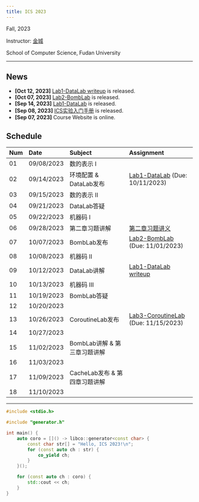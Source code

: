```yaml
---
title: ICS 2023
---
```


Fall, 2023

Instructor: [金城](https://cjinfdu.github.io/)

School of Computer Science, Fudan University

---


## News

- **[Oct 12, 2023]** [Lab1-DataLab writeup](datalab-comment) is released.
- **[Oct 07, 2023]** [Lab2-BombLab](BombLab) is released. 
- **[Sep 14, 2023]** [Lab1-DataLab](DataLab) is released. 
- **[Sep 08, 2023]** [ICS实验入门手册](ICS实验入门手册) is released.
- **[Sep 07, 2023]** Course Website is online.

## Schedule

| Num  | Date       | Subject                       | Assignment                                          |
| :--- | :--------- | :---------------------------- | :-------------------------------------------------- |
| 01   | 09/08/2023 | 数的表示 I                    |                                                     |
| 02   | 09/14/2023 | 环境配置 & DataLab发布        | [Lab1-DataLab](DataLab) (Due: 10/11/2023)           |
| 03   | 09/15/2023 | 数的表示 II                   |                                                     |
| 04   | 09/21/2023 | DataLab答疑                   |                                                     |
| 05   | 09/22/2023 | 机器码 I                      |                                                     |
| 06   | 09/28/2023 | 第二章习题讲解                | [第二章习题讲义](Assignment1)                       |
| 07   | 10/07/2023 | BombLab发布                   | [Lab2-BombLab](BombLab) (Due: 11/01/2023)           |
| 08   | 10/08/2023 | 机器码 II                     |                                                     |
| 09   | 10/12/2023 | DataLab讲解                   | [Lab1-DataLab writeup](datalab-comment)             |
| 10   | 10/13/2023 | 机器码 III                    |                                                     |
| 11   | 10/19/2023 | BombLab答疑                   |                                                     |
| 12   | 10/20/2023 |                               |                                                     |
| 13   | 10/26/2023 | CoroutineLab发布              | [Lab3-CoroutineLab](CoroutineLab) (Due: 11/15/2023) |
| 14   | 10/27/2023 |                               |                                                     |
| 15   | 11/02/2023 | BombLab讲解 & 第三章习题讲解  |                                                     |
| 16   | 11/03/2023 |                               |                                                     |
| 17   | 11/09/2023 | CacheLab发布 & 第四章习题讲解 |                                                     |
| 18   | 11/10/2023 |                               |                                                     |

---

```cpp
#include <stdio.h>

#include "generator.h"

int main() {
    auto coro = []() -> libco::generator<const char> {
        const char str[] = "Hello, ICS 2023!\n";
        for (const auto ch : str) {
            co_yield ch;
        }
    }();

    for (const auto ch : coro) {
        std::cout << ch;
    }
}
```

